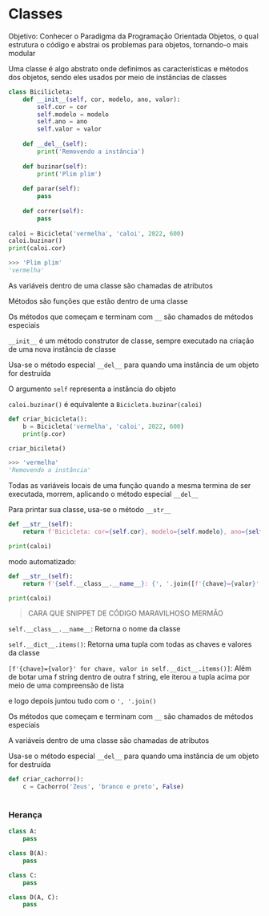 # Classes

Objetivo: Conhecer o Paradigma da Programação Orientada  Objetos, o qual estrutura o código e abstrai os problemas para objetos, tornando-o mais modular

Uma classe é algo abstrato onde definimos as características e métodos dos objetos, sendo eles usados por meio de instâncias de classes



```python
class Bicilicleta:
    def __init__(self, cor, modelo, ano, valor):
        self.cor = cor
        self.modelo = modelo
        self.ano = ano
        self.valor = valor
        
    def __del__(self):
        print('Removendo a instância')
        
    def buzinar(self):
        print('Plim plim')
    
    def parar(self):
        pass
    
    def correr(self):
        pass
    
caloi = Bicicleta('vermelha', 'caloi', 2022, 600)
caloi.buzinar()
print(caloi.cor)

>>> 'Plim plim'
'vermelha'
```

As variáveis dentro de uma classe são chamadas de atributos

Métodos são funções que estão dentro de uma classe

Os métodos que começam e terminam com `__` são chamados de métodos especiais

`__init__` é um método construtor de classe, sempre executado na criação de uma nova instância de classe

Usa-se o método especial `__del__` para quando uma instância de um objeto for destruída

O argumento `self` representa a instância do objeto

`caloi.buzinar()` é equivalente a `Bicicleta.buzinar(caloi)` 

```python
def criar_bicicleta():
	b = Bicicleta('vermelha', 'caloi', 2022, 600)
    print(p.cor)

criar_bicileta()

>>> 'vermelha'
'Removendo a instância'
```

Todas as variáveis locais de uma função quando a mesma termina de ser executada, morrem, aplicando o método especial `__del__`



Para printar sua classe, usa-se o método `__str__`

```python
def __str__(self):
    return f'Bicicleta: cor={self.cor}, modelo={self.modelo}, ano={self.ano} , valor={self.valor}'

print(caloi)
```

modo automatizado:

```python
def __str__(self):
    return f'{self.__class__.__name__}: {', '.join([f'{chave}={valor}' for chave, valor in self.__dict__.items()])}'

print(caloi)
```

> CARA QUE SNIPPET DE CÓDIGO MARAVILHOSO MERMÃO

`self.__class__.__name__`: Retorna o nome da classe

`self.__dict__.items()`: Retorna uma tupla com todas as chaves e valores da classe

`[f'{chave}={valor}' for chave, valor in self.__dict__.items()]`: Além de botar uma f string dentro de outra f string, ele iterou a tupla acima por meio de uma compreensão de lista

e logo depois juntou tudo com o `', '.join()`



Os métodos que começam e terminam com `__` são chamados de métodos especiais

A variáveis dentro de uma classe são chamadas de atributos

Usa-se o método especial `__del__` para quando uma instância de um objeto for destruída

```python
def criar_cachorro():
	c = Cachorro('Zeus', 'branco e preto', False)
    

```



### Herança

```python
class A:
    pass

class B(A):
    pass

class C:
    pass

class D(A, C):
    pass
```

